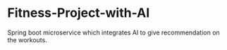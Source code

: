 # Fitness-Project-with-AI
Spring boot microservice which integrates AI to give recommendation on the workouts.
